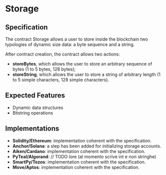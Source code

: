 # Storage

## Specification

The contract Storage allows a user to 
store inside the blockchain two 
typologies of dynamic size data: 
a byte sequence and a string.

After contract creation, the contract 
allows two actions:
- **storeBytes**, which allows the user
to store an arbitrary 
sequence of bytes (1 to 5 bytes, 128 bytes);
- **storeString**, which allows the user 
to store a string of arbitrary 
length (1 to 5 simple characters, 128 simple characters).


## Expected Features

- Dynamic data structures
- Bitstring operations

## Implementations

- **Solidity/Ethereum**: implementation coherent with the specification.
- **Anchor/Solana**: a step has been added for initializing storage accounts.
- **Aiken/Cardano**: implementation coherent with the specification.
- **PyTeal/Algorand**: // TODO lore (al momento scrive int e non stringhe)
- **SmartPy/Tezos**: implementation coherent with the specification.
- **Move/Aptos**: implementation coherent with the specification.

